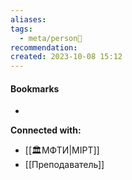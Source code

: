 ```yaml
---
aliases: 
tags:
  - meta/person👤
recommendation:
created: 2023-10-08 15:12
---
```





#### Bookmarks
- 


**Connected with:**
- [[🏛МФТИ|MIPT]]
- [[Преподаватель]]
